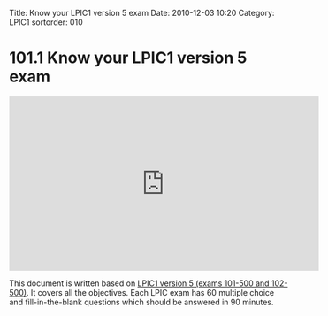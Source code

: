 Title: Know your LPIC1 version 5 exam
Date: 2010-12-03 10:20
Category: LPIC1
sortorder: 010

# 101.1 Know your LPIC1 version 5 exam

<iframe width="560" height="315" src="https://www.youtube.com/embed/AKkNUvEHXhk" title="YouTube video player" frameborder="0" allow="accelerometer; autoplay; clipboard-write; encrypted-media; gyroscope; picture-in-picture" allowfullscreen></iframe>

This document is written based on [LPIC1 version 5 (exams 101-500 and 102-500)](https://www.lpi.org/our-certifications/lpic-1-overview). It covers all the objectives. Each LPIC exam has 60 multiple choice and fill-in-the-blank questions which should be answered in 90 minutes.

